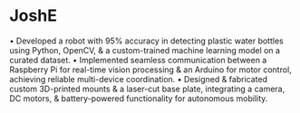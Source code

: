 # JoshE
• Developed a robot with 95% accuracy in detecting plastic water bottles using Python, OpenCV, &amp; a custom-trained machine learning model on a curated dataset.
• Implemented seamless communication between a Raspberry Pi for real-time vision processing & an Arduino for motor control, achieving reliable multi-device coordination.
• Designed & fabricated custom 3D-printed mounts & a laser-cut base plate, integrating a camera, DC motors, & battery-powered functionality for autonomous mobility.
